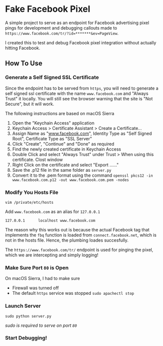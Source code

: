Fake Facebook Pixel
===

A simple project to serve as an endpoint for Facebook advertising pixel pings for development and debugging callouts made to `https://www.facebook.com/tr/?id=*******&ev=PageView`.

I created this to test and debug Facebook pixel integration without actually hitting Facebook.

How To Use
---

### Generate a Self Signed SSL Certificate

Since the endpoint has to be served from `https`, you will need to generate a self signed ssl certificate with the name `www.facebook.com` and "Always Trust" it locally. You will still see the browser warning that the site is "Not Secure", but it will work.

The following instructions are based on macOS Sierra

1. Open the "Keychain Access" application
2. Keychain Access > Certificate Assistant > Create a Certificate...
3. Assign Name as "www.facebook.com", Identity Type as "Self Signed Root", Certificate Type as "SSL Server"
4. Click "Create", "Continue" and "Done" as required
5. Find the newly created certificate in Keychain Access
6. Double Click and select "Always Trust" under Trust > When using this certificate. Clost window
7. Right Click on the certificate and select "Export ......"
8. Save the .p12 file in the same folder as `server.py`
9. Convert it to the .pem format using the command `openssl pkcs12 -in www.facebook.com.p12 -out www.facebook.com.pem -nodes`

### Modify You Hosts File

`vim /private/etc/hosts`

Add `www.facebook.com` as an alias for `127.0.0.1`

`127.0.0.1		localhost www.facebook.com`

The reason why this works out is because the actual Facebook tag that implements the `fbq` function is loaded from `connect.facebook.net`, which is not in the hosts file. Hence, the plumbing loades succesfully. 

The `https://www.facebook.com/tr/` endpoint is used for pinging the pixel, which we are intercepting and simply logging!

### Make Sure Port `80` is Open

On macOS Sierra, I had to make sure

  * Firewall was turned off
  * The default `https` service was stopped `sudo apachectl stop`

### Launch Server

`sudo python server.py`

*sudo is required to serve on port `80`*

### Start Debugging!


